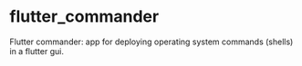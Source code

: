 # flutter_commander

Flutter commander: app for deploying operating system commands (shells) in a flutter gui.
